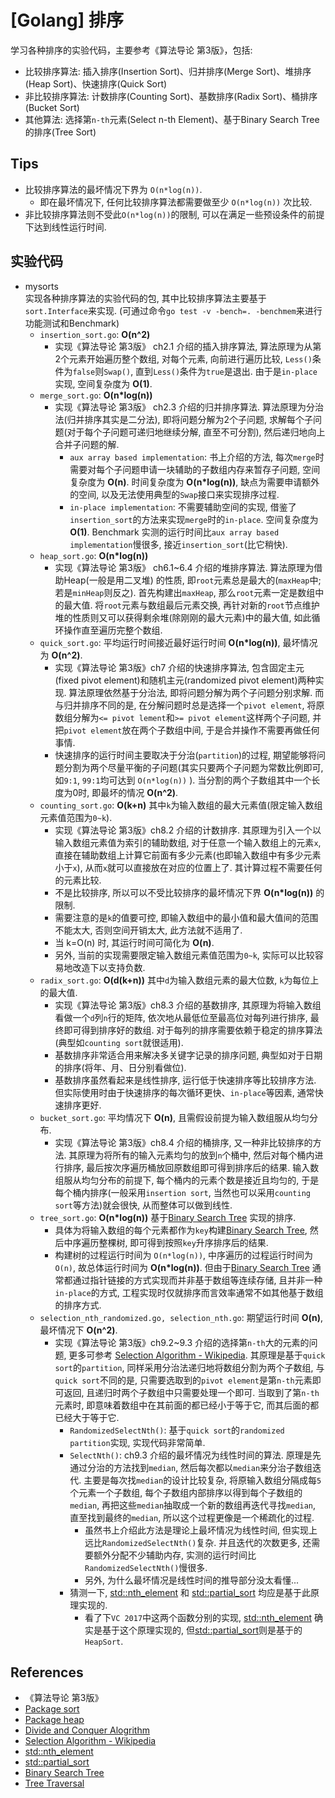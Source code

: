 # [Golang] 排序
学习各种排序的实验代码，主要参考《算法导论 第3版》，包括:     
- 比较排序算法: 插入排序(Insertion Sort)、归并排序(Merge Sort)、堆排序(Heap Sort)、快速排序(Quick Sort)    
- 非比较排序算法: 计数排序(Counting Sort)、基数排序(Radix Sort)、桶排序(Bucket Sort)     
- 其他算法: 选择第`n-th`元素(Select n-th Element)、基于Binary Search Tree的排序(Tree Sort)    

## Tips
- 比较排序算法的最坏情况下界为 `O(n*log(n))`.     
    - 即在最坏情况下, 任何比较排序算法都需要做至少 `O(n*log(n))` 次比较.     
- 非比较排序算法则不受此`O(n*log(n))`的限制, 可以在满足一些预设条件的前提下达到线性运行时间.         

## 实验代码
- mysorts    
实现各种排序算法的实验代码的包, 其中比较排序算法主要基于`sort.Interface`来实现. (可通过命令`go test -v -bench=. -benchmem`来进行功能测试和Benchmark)     
    - `insertion_sort.go`: **O(n^2)**     
        - 实现《算法导论 第3版》 ch2.1 介绍的插入排序算法, 算法原理为从第2个元素开始遍历整个数组, 对每个元素, 向前进行遍历比较, `Less()`条件为`false`则`Swap()`, 直到`Less()`条件为`true`是退出. 由于是`in-place`实现, 空间复杂度为 **O(1)**.     
    - `merge_sort.go`: **O(n*log(n))**     
        - 实现《算法导论 第3版》 ch2.3 介绍的归并排序算法. 算法原理为分治法(归并排序其实是二分法), 即将问题分解为2个子问题, 求解每个子问题(对于每个子问题可递归地继续分解, 直至不可分割), 然后递归地向上合并子问题的解.    
            - `aux array based implementation`: 书上介绍的方法, 每次`merge`时需要对每个子问题申请一块辅助的子数组内存来暂存子问题, 空间复杂度为 **O(n)**. 时间复杂度为 **O(n*log(n))**, 缺点为需要申请额外的空间, 以及无法使用典型的`Swap`接口来实现排序过程.    
            - `in-place implementation`: 不需要辅助空间的实现, 借鉴了`insertion_sort`的方法来实现`merge`时的`in-place`. 空间复杂度为 **O(1)**. Benchmark 实测的运行时间比`aux array based implementation`慢很多, 接近`insertion_sort`(比它稍快).    
    - `heap_sort.go`: **O(n*log(n))**     
        - 实现《算法导论 第3版》 ch6.1~6.4 介绍的堆排序算法. 算法原理为借助Heap(一般是用二叉堆) 的性质, 即`root`元素总是最大的(`maxHeap`中; 若是`minHeap`则反之). 首先构建出`maxHeap`, 那么`root`元素一定是数组中的最大值. 将`root`元素与数组最后元素交换, 再针对新的`root`节点维护堆的性质则又可以获得剩余堆(除刚刚的最大元素)中的最大值, 如此循环操作直至遍历完整个数组.     
    - `quick_sort.go`: 平均运行时间接近最好运行时间 **O(n*log(n))**, 最坏情况为 **O(n^2)**.     
        - 实现《算法导论 第3版》ch7 介绍的快速排序算法, 包含固定主元(fixed pivot element)和随机主元(randomized pivot element)两种实现. 算法原理依然基于分治法, 即将问题分解为两个子问题分别求解. 而与归并排序不同的是, 在分解问题时总是选择一个`pivot element`, 将原数组分解为`<= pivot lement`和`>= pivot element`这样两个子问题, 并把`pivot element`放在两个子数组中间, 于是合并操作不需要再做任何事情.     
        - 快速排序的运行时间主要取决于分治(`partition`)的过程, 期望能够将问题分割为两个尽量平衡的子问题(其实只要两个子问题为常数比例即可, 如`9:1`, `99:1`均可达到 `O(n*log(n))` ). 当分割的两个子数组其中一个长度为0时, 即最坏的情况 **O(n^2)**.       
    - `counting_sort.go`: **O(k+n)** 其中`k`为输入数组的最大元素值(限定输入数组元素值范围为`0~k`).     
        - 实现《算法导论 第3版》ch8.2 介绍的计数排序. 其原理为引入一个以输入数组元素值为索引的辅助数组, 对于任意一个输入数组上的元素`x`, 直接在辅助数组上计算它前面有多少元素(也即输入数组中有多少元素小于`x`), 从而`x`就可以直接放在对应的位置上了. 其计算过程不需要任何的元素比较.      
        - 不是比较排序, 所以可以不受比较排序的最坏情况下界 **O(n*log(n))** 的限制.    
        - 需要注意的是`k`的值要可控, 即输入数组中的最小值和最大值间的范围不能太大, 否则空间开销太大, 此方法就不适用了.     
        - 当 k=O(n) 时, 其运行时间可简化为 **O(n)**.    
        - 另外, 当前的实现需要限定输入数组元素值范围为`0~k`, 实际可以比较容易地改造下以支持负数.    
    - `radix_sort.go`: **O(d(k+n))** 其中`d`为输入数组元素的最大位数, `k`为每位上的最大值.     
        - 实现《算法导论 第3版》ch8.3 介绍的基数排序, 其原理为将输入数组看做一个`d`列`n`行的矩阵, 依次地从最低位至最高位对每列进行排序, 最终即可得到排序好的数组. 对于每列的排序需要依赖于稳定的排序算法(典型如`counting sort`就很适用).     
        - 基数排序非常适合用来解决多关键字记录的排序问题, 典型如对于日期的排序(将年、月、日分别看做位).     
        - 基数排序虽然看起来是线性排序, 运行低于快速排序等比较排序方法. 但实际使用时由于快速排序的每次循环更快、`in-place`等因素, 通常快速排序更好.     
    - `bucket_sort.go`: 平均情况下 **O(n)**, 且需假设前提为输入数组服从均匀分布.     
        - 实现《算法导论 第3版》ch8.4 介绍的桶排序, 又一种非比较排序的方法. 其原理为将所有的输入元素均匀的放到`n`个桶中, 然后对每个桶内进行排序, 最后按次序遍历桶放回原数组即可得到排序后的结果. 输入数组服从均匀分布的前提下, 每个桶内的元素个数是接近且均匀的, 于是每个桶内排序(一般采用`insertion sort`, 当然也可以采用`counting sort`等方法)就会很快, 从而整体可以做到线性.      
    - `tree_sort.go`: **O(n*log(n))** 基于[Binary Search Tree](https://en.wikipedia.org/wiki/Binary_search_tree) 实现的排序.     
        - 具体为将输入数组的每个元素都作为`key`构建[Binary Search Tree](https://en.wikipedia.org/wiki/Binary_search_tree), 然后中序遍历整棵树, 即可得到按照`key`升序排序后的结果.     
        - 构建树的过程运行时间为 `O(n*log(n))`, 中序遍历的过程运行时间为 `O(n)`, 故总体运行时间为 **O(n*log(n))**. 但由于[Binary Search Tree](https://en.wikipedia.org/wiki/Binary_search_tree) 通常都通过指针链接的方式实现而并非基于数组等连续存储, 且并非一种`in-place`的方式, 工程实现时仅就排序而言效率通常不如其他基于数组的排序方式.     
    - `selection_nth_randomized.go, selection_nth.go`: 期望运行时间 **O(n)**, 最坏情况下 **O(n^2)**.    
        - 实现《算法导论 第3版》ch9.2~9.3 介绍的选择第`n-th`大的元素的问题, 更多可参考 [Selection Algorithm - Wikipedia](https://en.wikipedia.org/wiki/Selection_algorithm). 其原理是基于`quick sort`的`partition`, 同样采用分治法递归地将数组分割为两个子数组, 与`quick sort`不同的是, 只需要选取到的`pivot element`是第`n-th`元素即可返回, 且递归时两个子数组中只需要处理一个即可. 当取到了第`n-th`元素时, 即意味着数组中在其前面的都已经小于等于它, 而其后面的都已经大于等于它.     
            - `RandomizedSelectNth()`: 基于`quick sort`的`randomized partition`实现, 实现代码非常简单.    
            - `SelectNth()`: ch9.3 介绍的最坏情况为线性时间的算法. 原理是先通过分治的方法找到`median`, 然后每次都以`median`来分治子数组迭代. 主要是每次找`median`的设计比较复杂, 将原输入数组分隔成每`5`个元素一个子数组, 每个子数组内部排序以得到每个子数组的`median`, 再把这些`median`抽取成一个新的数组再迭代寻找`median`, 直至找到最终的`median`, 所以这个过程更像是一个稀疏化的过程. 
                - 虽然书上介绍此方法是理论上最坏情况为线性时间, 但实现上远比`RandomizedSelectNth()`复杂. 并且迭代的次数更多, 还需要额外分配不少辅助内存, 实测的运行时间比`RandomizedSelectNth()`慢很多.    
                - 另外, 为什么最坏情况是线性时间的推导部分没太看懂...     
            - 猜测一下, [std::nth_element](https://en.cppreference.com/w/cpp/algorithm/nth_element) 和 [std::partial_sort](https://zh.cppreference.com/w/cpp/algorithm/partial_sort) 均应是基于此原理实现的.    
                - 看了下`VC 2017`中这两个函数分别的实现, [std::nth_element](https://en.cppreference.com/w/cpp/algorithm/nth_element) 确实是基于这个原理实现的, 但[std::partial_sort](https://zh.cppreference.com/w/cpp/algorithm/partial_sort)则是基于的`HeapSort`.    

## References
- 《算法导论 第3版》    
- [Package sort](https://golang.org/pkg/sort/)
- [Package heap](https://golang.org/pkg/container/heap/)
- [Divide and Conquer Alogrithm](https://en.wikipedia.org/wiki/Divide_and_conquer_algorithm)
- [Selection Algorithm - Wikipedia](https://en.wikipedia.org/wiki/Selection_algorithm)
- [std::nth_element](https://en.cppreference.com/w/cpp/algorithm/nth_element)
- [std::partial_sort](https://zh.cppreference.com/w/cpp/algorithm/partial_sort)
- [Binary Search Tree](https://en.wikipedia.org/wiki/Binary_search_tree)
- [Tree Traversal](https://en.wikipedia.org/wiki/Tree_traversal)